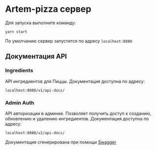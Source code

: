 # Artem-pizza сервер

Для запуска выполните команду:

```
yarn start
```

По умолчанию сервер запустится по адресу `localhost:8080`

## Документация API


### Ingredients

API ингредиентов для Пиццы. Документация доступна по адресу:

`localhost:8080/v1/api-docs/`

### Admin Auth

API авторизации в админке. Позволяет получить доступ к созданию, обновлению и удалению ингредиентов. Документация доступна по адресу:

`localhost:8080/v2/api-docs/`

Документация сгенерирована при помощи [Swagger](https://swagger.io/)
